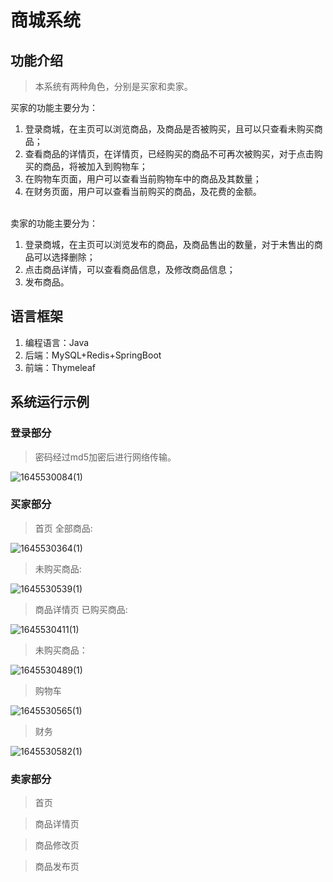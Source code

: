 # 商城系统
## 功能介绍
> 本系统有两种角色，分别是买家和卖家。</br>

买家的功能主要分为：
1. 登录商城，在主页可以浏览商品，及商品是否被购买，且可以只查看未购买商品；
2. 查看商品的详情页，在详情页，已经购买的商品不可再次被购买，对于点击购买的商品，将被加入到购物车；
3. 在购物车页面，用户可以查看当前购物车中的商品及其数量；
4. 在财务页面，用户可以查看当前购买的商品，及花费的金额。
</br>
卖家的功能主要分为：</br>

1. 登录商城，在主页可以浏览发布的商品，及商品售出的数量，对于未售出的商品可以选择删除；
2. 点击商品详情，可以查看商品信息，及修改商品信息；
3. 发布商品。

## 语言框架
1. 编程语言：Java
2. 后端：MySQL+Redis+SpringBoot
3. 前端：Thymeleaf

## 系统运行示例
### 登录部分
> 密码经过md5加密后进行网络传输。

![1645530084(1)](https://user-images.githubusercontent.com/56064594/155125291-93ec2749-f067-4e54-9b73-2fc84029e7f8.png)

### 买家部分
> 首页
> 全部商品:


![1645530364(1)](https://user-images.githubusercontent.com/56064594/155126025-edeb9d51-d131-489c-a81a-c657b9c95752.png)

> 未购买商品:

![1645530539(1)](https://user-images.githubusercontent.com/56064594/155126466-1b6b3392-9c42-4b76-afc5-78bf207d521d.png)


> 商品详情页
> 已购买商品:

![1645530411(1)](https://user-images.githubusercontent.com/56064594/155126149-0fa03bf5-53e9-4444-859d-eb37f0a96f31.png)

> 未购买商品：

![1645530489(1)](https://user-images.githubusercontent.com/56064594/155126330-aeac47bb-0fde-412d-bf52-05182cb5ce57.png)


> 购物车

![1645530565(1)](https://user-images.githubusercontent.com/56064594/155126523-24bf76a4-809e-4cb1-8018-27bfc1e70ece.png)


> 财务

![1645530582(1)](https://user-images.githubusercontent.com/56064594/155126559-d596a34a-18e1-408c-a4da-b638058aab80.png)


### 卖家部分
> 首页


> 商品详情页



> 商品修改页


> 商品发布页



